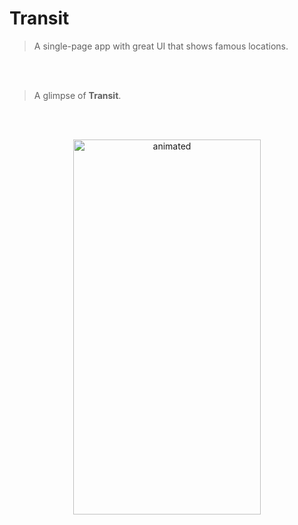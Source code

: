 # Transit

> A single-page app with great UI that shows famous locations.

<br/><br/>

> A glimpse of **Transit**.

<br/><br/>

<p align="center">
  <img src="Transit.gif" alt="animated" width="300" height="600" />
</p>

